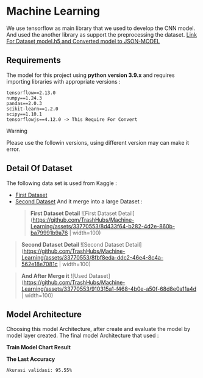 # Machine Learning

We use tensorflow as main library that we used to develop the CNN model. And used the another library as support the preprocessing the dataset.
[Link For Dataset,model.h5,and Converted model to JSON-MODEL](https://drive.google.com/drive/folders/1D155_PddvgVCwRZg4IIHKTHV7DFiSIdo?usp=sharing)

## Requirements

The model for this project using **python version 3.9.x** and requires importing libraries with appropriate versions :

```
tensorflow==2.13.0
numpy==1.24.3
pandas==2.0.3
scikit-learn==1.2.0
scipy==1.10.1
tensorflowjs==4.12.0 -> This Require For Convert
```

> [!WARNING]
> Please use the followin versions, using different version may can make it error.

## Detail Of Dataset

The following data set is used from Kaggle :

- [First Dataset](https://www.kaggle.com/datasets/mostafaabla/garbage-classification)
- [Second Dataset](https://www.kaggle.com/datasets/fatemehboloori/trash-type-detection)
  And it merge into a large Dataset :
  > **First Dataset Detail**
![First Dataset Detail](https://github.com/TrashHubs/Machine-Learning/assets/33770553/8d433f64-b282-4d2e-860b-ba79991b9a76 | width=100)

> **Second Dataset Detail**
![Second Dataset Detail](https://github.com/TrashHubs/Machine-Learning/assets/33770553/8fbf8eda-ddc2-46e4-8c4a-562e18e7081c | width=100)

> **And After Merge it**
![Used Dataset](https://github.com/TrashHubs/Machine-Learning/assets/33770553/910315a1-f468-4b0e-a50f-68d8e0a11a4d | width=100)



## Model Architecture

Choosing this model Architecture, after create and evaluate the model by model layer created. The final model Architecture that used :

**Train Model Chart Result**

**The Last Accuracy**

`Akurasi validasi: 95.55%`
